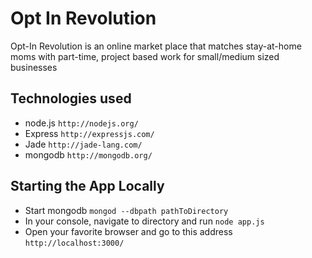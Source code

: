 # Opt In Revolution

Opt-In Revolution is an online market place that matches stay-at-home moms with part-time, project based work for small/medium sized businesses

## Technologies used
* node.js `http://nodejs.org/`
* Express `http://expressjs.com/`
* Jade `http://jade-lang.com/`
* mongodb `http://mongodb.org/`

## Starting the App Locally
* Start mongodb `mongod --dbpath pathToDirectory`
* In your console, navigate to directory and run `node app.js`
* Open your favorite browser and go to this address `http://localhost:3000/`
